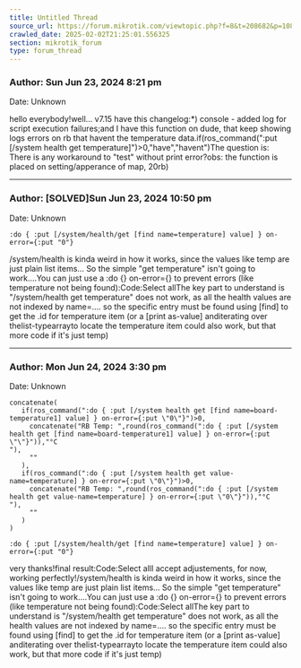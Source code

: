 ```yaml
---
title: Untitled Thread
source_url: https://forum.mikrotik.com/viewtopic.php?f=8&t=208682&p=1081925#p1081925
crawled_date: 2025-02-02T21:25:01.556325
section: mikrotik_forum
type: forum_thread
---
```


### Author: Sun Jun 23, 2024 8:21 pm
Date: Unknown

hello everybody!well... v7.15 have this changelog:*) console - added log for script execution failures;and I have this function on dude, that keep showing logs errors on rb that havent the temperature data.if(ros_command(":put [/system health get temperature]")>0,"have","havent")The question is: There is any workaround to "test" without print error?obs: the function is placed on setting/apperance of map, 20rb)


---
### Author: [SOLVED]Sun Jun 23, 2024 10:50 pm
Date: Unknown

```
:do { :put [/system/health/get [find name=temperature] value] } on-error={:put "0"}
```

/system/health is kinda weird in how it works, since the values like temp are just plain list items... So the simple "get temperature" isn't going to work....You can just use a :do {} on-error={} to prevent errors (like temperature not being found):Code:Select allThe key part to understand is "/system/health get temperature" does not work, as all the health values are not indexed by name=.... so the specific entry must be found using [find] to get the .id for temperature item (or a [print as-value] anditerating over thelist-typearrayto locate the temperature item could also work, but that more code if it's just temp)


---
### Author: Mon Jun 24, 2024 3:30 pm
Date: Unknown

```
concatenate(
   if(ros_command(":do { :put [/system health get [find name=board-temperature1] value] } on-error={:put \"0\"}")>0,
     concatenate("RB Temp: ",round(ros_command(":do { :put [/system health get [find name=board-temperature1] value] } on-error={:put \"\"}")),"°C
"),
     ""
   ),
   if(ros_command(":do { :put [/system health get value-name=temperature] } on-error={:put \"0\"}")>0,
     concatenate("RB Temp: ",round(ros_command(":do { :put [/system health get value-name=temperature] } on-error={:put \"0\"}")),"°C
"), 
     ""
   )
)
```

```
:do { :put [/system/health/get [find name=temperature] value] } on-error={:put "0"}
```

very thanks!final result:Code:Select allI accept adjustements, for now, working perfectly!/system/health is kinda weird in how it works, since the values like temp are just plain list items... So the simple "get temperature" isn't going to work....You can just use a :do {} on-error={} to prevent errors (like temperature not being found):Code:Select allThe key part to understand is "/system/health get temperature" does not work, as all the health values are not indexed by name=.... so the specific entry must be found using [find] to get the .id for temperature item (or a [print as-value] anditerating over thelist-typearrayto locate the temperature item could also work, but that more code if it's just temp)

